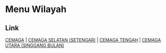 # Menu Wilayah

## Link

[CEMAGA](https://github.com/gigit-pemilu/pemilu-2024-21-kepulauan-riau/tree/main/pilpres/hitung-suara/sub/21-kepulauan-riau/sub/03-natuna/sub/18-bunguran-selatan/sub/2001-cemaga)
 | 
[CEMAGA SELATAN (SETENGAR)](https://github.com/gigit-pemilu/pemilu-2024-21-kepulauan-riau/tree/main/pilpres/hitung-suara/sub/21-kepulauan-riau/sub/03-natuna/sub/18-bunguran-selatan/sub/2002-cemaga-selatan-(setengar))
 | 
[CEMAGA TENGAH](https://github.com/gigit-pemilu/pemilu-2024-21-kepulauan-riau/tree/main/pilpres/hitung-suara/sub/21-kepulauan-riau/sub/03-natuna/sub/18-bunguran-selatan/sub/2004-cemaga-tengah)
 | 
[CEMAGA UTARA (SINGGANG BULAN)](https://github.com/gigit-pemilu/pemilu-2024-21-kepulauan-riau/tree/main/pilpres/hitung-suara/sub/21-kepulauan-riau/sub/03-natuna/sub/18-bunguran-selatan/sub/2003-cemaga-utara-(singgang-bulan))

